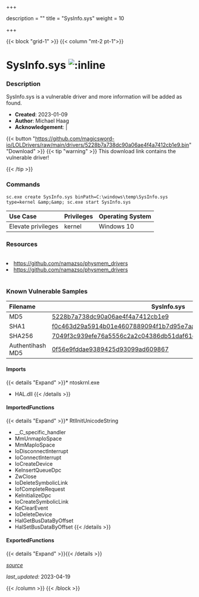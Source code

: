 +++

description = ""
title = "SysInfo.sys"
weight = 10

+++


{{< block "grid-1" >}}
{{< column "mt-2 pt-1">}}


# SysInfo.sys ![:inline](/images/twitter_verified.png) 


### Description

SysInfo.sys is a vulnerable driver and more information will be added as found.

- **Created**: 2023-01-09
- **Author**: Michael Haag
- **Acknowledgement**:  | [](https://twitter.com/)

{{< button "https://github.com/magicsword-io/LOLDrivers/raw/main/drivers/5228b7a738dc90a06ae4f4a7412cb1e9.bin" "Download" >}}
{{< tip "warning" >}}
This download link contains the vulnerable driver!

{{< /tip >}}

### Commands

```
sc.exe create SysInfo.sys binPath=C:\windows\temp\SysInfo.sys type=kernel &amp;&amp; sc.exe start SysInfo.sys
```

| Use Case | Privileges | Operating System | 
|:---- | ---- | ---- |
| Elevate privileges | kernel | Windows 10 |

### Resources
<br>
<li><a href=" https://github.com/namazso/physmem_drivers"> https://github.com/namazso/physmem_drivers</a></li>
<li><a href="https://github.com/namazso/physmem_drivers">https://github.com/namazso/physmem_drivers</a></li>
<br>

### Known Vulnerable Samples

| Filename | SysInfo.sys |
|:---- | ---- | 
| MD5 | <a href="https://www.virustotal.com/gui/file/5228b7a738dc90a06ae4f4a7412cb1e9">5228b7a738dc90a06ae4f4a7412cb1e9</a> |
| SHA1 | <a href="https://www.virustotal.com/gui/file/f0c463d29a5914b01e4607889094f1b7d95e7aaf">f0c463d29a5914b01e4607889094f1b7d95e7aaf</a> |
| SHA256 | <a href="https://www.virustotal.com/gui/file/7049f3c939efe76a5556c2a2c04386db51daf61d56b679f4868bb0983c996ebb">7049f3c939efe76a5556c2a2c04386db51daf61d56b679f4868bb0983c996ebb</a> |
| Authentihash MD5 | <a href="https://www.virustotal.com/gui/search/authentihash%253A0f56e9fddae9389425d93099ad609867">0f56e9fddae9389425d93099ad609867</a> || Authentihash SHA1 | <a href="https://www.virustotal.com/gui/search/authentihash%253Aca88f321631c1552e3e0bcd1f26ad3435cc9f1ae">ca88f321631c1552e3e0bcd1f26ad3435cc9f1ae</a> || Authentihash SHA256 | <a href="https://www.virustotal.com/gui/search/authentihash%253Aa82d08ef67bdfccf0a2cf6d507c9fbb6ac42bd74bf2ade46ec07fe253deb6573">a82d08ef67bdfccf0a2cf6d507c9fbb6ac42bd74bf2ade46ec07fe253deb6573</a> || Signature | Noriyuki MIYAZAKI, GlobalSign ObjectSign CA, GlobalSign Primary Object Publishing CA, GlobalSign Root CA - R1   |
#### Imports
{{< details "Expand" >}}* ntoskrnl.exe
* HAL.dll
{{< /details >}}
#### ImportedFunctions
{{< details "Expand" >}}* RtlInitUnicodeString
* __C_specific_handler
* MmUnmapIoSpace
* MmMapIoSpace
* IoDisconnectInterrupt
* IoConnectInterrupt
* IoCreateDevice
* KeInsertQueueDpc
* ZwClose
* IoDeleteSymbolicLink
* IofCompleteRequest
* KeInitializeDpc
* IoCreateSymbolicLink
* KeClearEvent
* IoDeleteDevice
* HalGetBusDataByOffset
* HalSetBusDataByOffset
{{< /details >}}
#### ExportedFunctions
{{< details "Expand" >}}{{< /details >}}



[*source*](https://github.com/magicsword-io/LOLDrivers/tree/main/yaml/sysinfo.yaml)

*last_updated:* 2023-04-19








{{< /column >}}
{{< /block >}}
